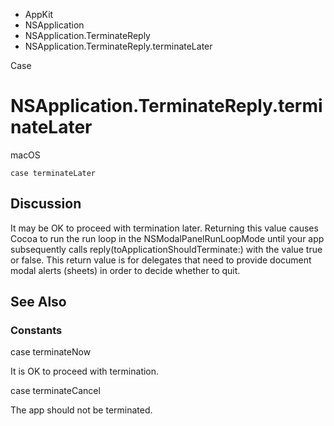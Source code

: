 

- AppKit
- NSApplication
- NSApplication.TerminateReply
-  NSApplication.TerminateReply.terminateLater 

Case

# NSApplication.TerminateReply.terminateLater

macOS

``` source
case terminateLater
```

## Discussion

It may be OK to proceed with termination later. Returning this value causes Cocoa to run the run loop in the NSModalPanelRunLoopMode until your app subsequently calls reply(toApplicationShouldTerminate:) with the value true or false. This return value is for delegates that need to provide document modal alerts (sheets) in order to decide whether to quit.

## See Also

### Constants

case terminateNow

It is OK to proceed with termination.

case terminateCancel

The app should not be terminated.

